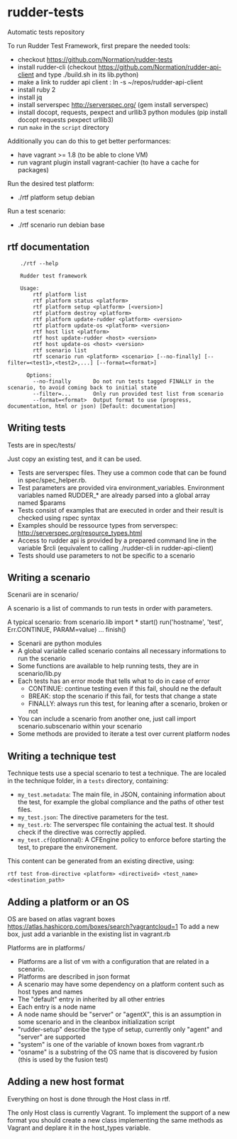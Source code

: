 rudder-tests
============

Automatic tests repository

To run Rudder Test Framework, first prepare the needed tools:
- checkout https://github.com/Normation/rudder-tests
- install rudder-cli (checkout https://github.com/Normation/rudder-api-client and type ./build.sh in its lib.python)
- make a link to rudder api client : ln -s ~/repos/rudder-api-client
- install ruby 2
- install jq
- install serverspec http://serverspec.org/ (gem install serverspec)
- install docopt, requests, pexpect and urllib3 python modules (pip install docopt requests pexpect urllib3)
- run `make` in the `script` directory

Additionally you can do this to get better performances:
- have vagrant >= 1.8 (to be able to clone VM)
- run vagrant plugin install vagrant-cachier (to have a cache for packages)

Run the desired test platform:
- ./rtf platform setup debian 

Run a test scenario:
- ./rtf scenario run debian base


rtf documentation
-----------------
        ./rtf --help
        
        Rudder test framework
        
        Usage:
            rtf platform list
            rtf platform status <platform>
            rtf platform setup <platform> [<version>]
            rtf platform destroy <platform>
            rtf platform update-rudder <platform> <version>
            rtf platform update-os <platform> <version>
            rtf host list <platform>
            rtf host update-rudder <host> <version>
            rtf host update-os <host> <version>
            rtf scenario list
            rtf scenario run <platform> <scenario> [--no-finally] [--filter=<test1>,<test2>,...] [--format=<format>]
        
          Options:
            --no-finally       Do not run tests tagged FINALLY in the scenario, to avoid coming back to initial state
            --filter=...       Only run provided test list from scenario
            --format=<format>  Output format to use (progress, documentation, html or json) [Default: documentation]


Writing tests
-------------
Tests are in spec/tests/

Just copy an existing test, and it can be used.

- Tests are serverspec files. They use a common code that can be found in spec/spec_helper.rb.
- Test parameters are provided vira environment_variables. Environment variables named RUDDER_* are already parsed into a global array named $params
- Tests consist of examples that are executed in order and their result is checked using rspec syntax
- Examples should be ressource types from serverspec: http://serverspec.org/resource_types.html
- Access to rudder api is provided by a prepared command line in the variable $rcli (equivalent to calling ./rudder-cli in rudder-api-client) 
- Tests should use parameters to not be specific to a scenario


Writing a scenario
------------------
Scenarii are in scenario/

A scenario is a list of commands to run tests in order with parameters.

A typical scenario:
        from scenario.lib import *
        start()
        run('hostname', 'test', Err.CONTINUE, PARAM=value)
        ...
        finish()

- Scenarii are python modules
- A global variable called scenario contains all necessary informations to run the scenario
- Some functions are available to help running tests, they are in scenario/lib.py
- Each tests has an error mode that tells what to do in case of error 
  - CONTINUE: continue testing even if this fail, should ne the default
  - BREAK: stop the scenario if this fail, for tests that change a state
  - FINALLY: always run this test, for leaning after a scenario, broken or not
- You can include a scenario from another one, just call import scenario.subscenario within your scenario
- Some methods are provided to iterate a test over current platform nodes 

Writing a technique test
------------------------

Technique tests use a special scenario to test a technique. The are localed in the technique folder,
in a `tests` directory, containing:

- `my_test.metadata`: The main file, in JSON, containing information about the test, for example the global compliance and the paths of other test files.
- `my_test.json`: The directive parameters for the test.
- `my_test.rb`: The serverspec file containing the actual test. It should check if the directive was correctly applied.
- `my_test.cf`(optionnal): A CFEngine policy to enforce before starting the test, to prepare the environement.

This content can be generated from an existing directive, using:

`rtf test from-directive <platform> <directiveid> <test_name> <destination_path>`

Adding a platform or an OS
--------------------------
OS are based on atlas vagrant boxes https://atlas.hashicorp.com/boxes/search?vagrantcloud=1
To add a new box, just add a varianble in the existing list in vagrant.rb

Platforms are in platforms/

- Platforms are a list of vm with a configuration that are related in a scenario.
- Platforms are described in json format
- A scenario may have some dependency on a platform content such as host types and names
- The "default" entry in inherited by all other entries
- Each entry is a node name
- A node name should be "server" or "agentX", this is an assumption in some scenario and in the cleanbox initialization script
- "rudder-setup" describe the type of setup, currently only "agent" and "server" are supported
- "system" is one of the variable of known boxes from vagrant.rb
- "osname" is a substring of the OS name that is discovered by fusion (this is used by the fusion test)


Adding a new host format
------------------------
Everything on host is done through the Host class in rtf.

The only Host class is currently Vagrant. To implement the support of a new format you should create a new class implementing the same methods as Vagrant and deplare it in the host_types variable.

